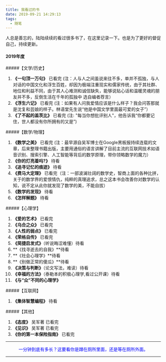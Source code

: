 ```yaml
---
title: 我看过的书
date: 2019-09-21 14:29:13
tags:
  - 随笔
---
```

人总是善忘的，陆陆续续的看过很多书了，在这里记录一下。也是为了更好的督促自己，持续更新。


#### 2019年度
#####【文学/历史】
1.  **《一句顶一万句》** 已看完 (注：人与人之间虽说来往不多，单并不孤独，与人对话的中国文化和浮生百姓，却因为极端注重现实和儒家传统，由于其社群、地位和利益不同，由于其人心难测和诚信缺失，能够说贴心话和温暖灵魂的朋友并不多，反倒生活在千年的孤独中 选自编者荐言）
2.  **《浮生六记》** 已看完 (注：如果有人问我爱情应该是什么样子？我会问答那就是沈复和芸娘的样子。林语堂先生说“他是中国文学里面最可爱的女子”）
3.  **《了不起的盖茨比》** 已看完 (注: "每当你想批评别人"，他告诉我“你都要记住，世人都没有你所拥有的又是”)

#####【数学/物理】
1.  **《数学之美》** 已看完 (注：最早源自吴军博士在Google黑板报持续连载的文章，后来整理书籍出版，主要用通俗的语言讲解了目前主流的互联网技术如语音识别、搜索引擎、人工智能等背后的数学原理，带你领略数学的魔力）
2.  **《你的灯亮着吗?》** 待看
3.  **《追寻记忆的痕迹》** 待看
4.  **《费马大定理》** 已看完（注：一部波澜壮阔的数学史，智商上面的各种比拼，关于的数学界的爱恨情仇，纯粹的真理追求，总之这本书会改善你对数学的认知，说不定从此你就发现了数学的美，不能自拔）
5.  **《数学的发现》** 待看
6.  **《怎样解题》** 待看

#####【心理学】
1.  **《爱的艺术》** 已看完
2.  **《乌合之众》** 已看完
3.  **《人性的弱点》** 已看完
4.  **《荣格自传》** 已看完
5.  **《简捷启发式》**（听说晦涩难懂）待看
6.  **《找寻逝去的自我》**待看
7.  **《社会心理学》**待看
8.  **《别做正常的傻瓜》**待看
9.  **《决策与判断》**（论文写法，难读）待看
10. **《幸福的方法》**（泰勒本的积极心理学,看过公开课）待看
11. **《与“众”不同的心理学》**

#####【互联网】
1.  **《集体智慧编程》** 待看

#####【其他】
1.  **《态度》** 吴军著 已看完
2.  **《见识》** 吴军著 已看完
3.  **《你的第一本保险指南》** 已看完



---
<p align='center'><font color='blue'>一分钟到底有多长？这要看你是蹲在厕所里面，还是等在厕所外面。</font></p>

---
